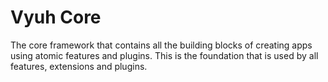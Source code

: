 # Vyuh Core

The core framework that contains all the building blocks of creating apps using
atomic features and plugins. This is the foundation that is used by all
features, extensions and plugins.
